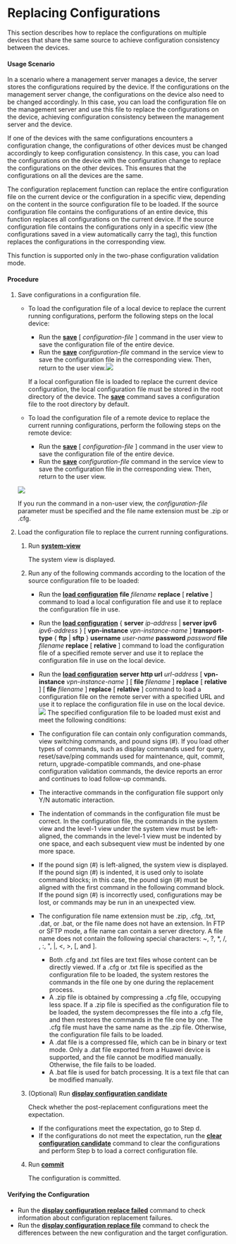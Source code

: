 Replacing Configurations
========================

This section describes how to replace the configurations on multiple devices that share the same source to achieve configuration consistency between the devices.

#### Usage Scenario

In a scenario where a management server manages a device, the server stores the configurations required by the device. If the configurations on the management server change, the configurations on the device also need to be changed accordingly. In this case, you can load the configuration file on the management server and use this file to replace the configurations on the device, achieving configuration consistency between the management server and the device.

If one of the devices with the same configurations encounters a configuration change, the configurations of other devices must be changed accordingly to keep configuration consistency. In this case, you can load the configurations on the device with the configuration change to replace the configurations on the other devices. This ensures that the configurations on all the devices are the same.

The configuration replacement function can replace the entire configuration file on the current device or the configuration in a specific view, depending on the content in the source configuration file to be loaded. If the source configuration file contains the configurations of an entire device, this function replaces all configurations on the current device. If the source configuration file contains the configurations only in a specific view (the configurations saved in a view automatically carry the <replace/> tag), this function replaces the configurations in the corresponding view.

This function is supported only in the two-phase configuration validation mode.


#### Procedure

1. Save configurations in a configuration file.
   * To load the configuration file of a local device to replace the current running configurations, perform the following steps on the local device:
     
     + Run the [**save**](cmdqueryname=save) [ *configuration-file* ] command in the user view to save the configuration file of the entire device.
     + Run the [**save**](cmdqueryname=save) *configuration-file* command in the service view to save the configuration file in the corresponding view. Then, return to the user view.![](../../../../public_sys-resources/note_3.0-en-us.png) 
     
     If a local configuration file is loaded to replace the current device configuration, the local configuration file must be stored in the root directory of the device. The [**save**](cmdqueryname=save) command saves a configuration file to the root directory by default.
   * To load the configuration file of a remote device to replace the current running configurations, perform the following steps on the remote device:
     + Run the [**save**](cmdqueryname=save) [ *configuration-file* ] command in the user view to save the configuration file of the entire device.
     + Run the [**save**](cmdqueryname=save) *configuration-file* command in the service view to save the configuration file in the corresponding view. Then, return to the user view.
   
   ![](../../../../public_sys-resources/note_3.0-en-us.png) 
   
   If you run the command in a non-user view, the *configuration-file* parameter must be specified and the file name extension must be .zip or .cfg.
2. Load the configuration file to replace the current running configurations.
   1. Run [**system-view**](cmdqueryname=system-view)
      
      
      
      The system view is displayed.
   2. Run any of the following commands according to the location of the source configuration file to be loaded:
      
      
      * Run the [**load configuration**](cmdqueryname=load+configuration) **file** *filename* **replace** [ **relative** ] command to load a local configuration file and use it to replace the configuration file in use.
      * Run the [**load configuration**](cmdqueryname=load+configuration) { **server** *ip-address* | **server ipv6** *ipv6-address* } [ **vpn-instance** *vpn-instance-name* ] **transport-type** { **ftp** | **sftp** } **username** *user-name* **password** *password* **file** *filename* **replace** [ **relative** ] command to load the configuration file of a specified remote server and use it to replace the configuration file in use on the local device.
      * Run the [**load configuration**](cmdqueryname=load+configuration) **server http url** *url-address* [ **vpn-instance** *vpn-instance-name* ] [ **file** *filename* ] **replace** [ **relative** ] [ **file** *filename* ] **replace** [ **relative** ] command to load a configuration file on the remote server with a specified URL and use it to replace the configuration file in use on the local device.![](../../../../public_sys-resources/note_3.0-en-us.png) The specified configuration file to be loaded must exist and meet the following conditions:
      * The configuration file can contain only configuration commands, view switching commands, and pound signs (#). If you load other types of commands, such as display commands used for query, reset/save/ping commands used for maintenance, quit, commit, return, upgrade-compatible commands, and one-phase configuration validation commands, the device reports an error and continues to load follow-up commands.
      * The interactive commands in the configuration file support only Y/N automatic interaction.
      * The indentation of commands in the configuration file must be correct. In the configuration file, the commands in the system view and the level-1 view under the system view must be left-aligned, the commands in the level-1 view must be indented by one space, and each subsequent view must be indented by one more space.
      * If the pound sign (#) is left-aligned, the system view is displayed. If the pound sign (#) is indented, it is used only to isolate command blocks; in this case, the pound sign (#) must be aligned with the first command in the following command block. If the pound sign (#) is incorrectly used, configurations may be lost, or commands may be run in an unexpected view.
      * The configuration file name extension must be .zip, .cfg, .txt, .dat, or .bat, or the file name does not have an extension. In FTP or SFTP mode, a file name can contain a server directory. A file name does not contain the following special characters: ~, ?, \*, /, \, :, ", |, <, >, [, and ].
        
        + Both .cfg and .txt files are text files whose content can be directly viewed. If a .cfg or .txt file is specified as the configuration file to be loaded, the system restores the commands in the file one by one during the replacement process.
        + A .zip file is obtained by compressing a .cfg file, occupying less space. If a .zip file is specified as the configuration file to be loaded, the system decompresses the file into a .cfg file, and then restores the commands in the file one by one. The .cfg file must have the same name as the .zip file. Otherwise, the configuration file fails to be loaded.
        + A .dat file is a compressed file, which can be in binary or text mode. Only a .dat file exported from a Huawei device is supported, and the file cannot be modified manually. Otherwise, the file fails to be loaded.
        + A .bat file is used for batch processing. It is a text file that can be modified manually.
   3. (Optional) Run [**display configuration candidate**](cmdqueryname=display+configuration+candidate)
      
      
      
      Check whether the post-replacement configurations meet the expectation.
      
      
      
      * If the configurations meet the expectation, go to Step d.
      * If the configurations do not meet the expectation, run the [**clear configuration candidate**](cmdqueryname=clear+configuration+candidate) command to clear the configurations and perform Step b to load a correct configuration file.
   4. Run [**commit**](cmdqueryname=commit)
      
      
      
      The configuration is committed.

#### Verifying the Configuration

* Run the [**display configuration replace failed**](cmdqueryname=display+configuration+replace+failed) command to check information about configuration replacement failures.
* Run the [**display configuration replace file**](cmdqueryname=display+configuration+replace+file) command to check the differences between the new configuration and the target configuration.